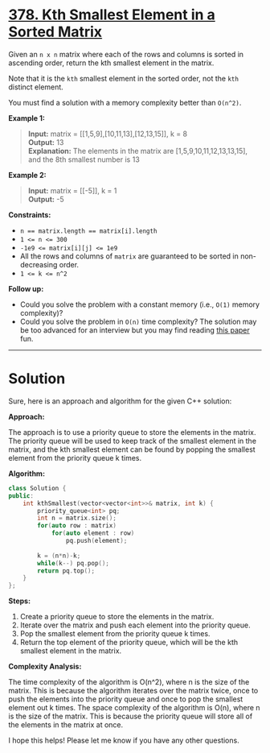 # [378. Kth Smallest Element in a Sorted Matrix](https://leetcode.com/problems/kth-smallest-element-in-a-sorted-matrix/)

Given an `n x n` matrix where each of the rows and columns is sorted in ascending order, return the kth smallest element in the matrix.

Note that it is the `kth` smallest element in the sorted order, not the `kth` distinct element.

You must find a solution with a memory complexity better than `O(n^2)`.

**Example 1:**

>**Input:** matrix = [[1,5,9],[10,11,13],[12,13,15]], k = 8<br>
**Output:** 13<br>
**Explanation:** The elements in the matrix are [1,5,9,10,11,12,13,13,15], and the 8th smallest number is 13

**Example 2:**

>**Input:** matrix = [[-5]], k = 1<br>
**Output:** -5
 

**Constraints:**

- `n == matrix.length == matrix[i].length`
- `1 <= n <= 300`
- `-1e9 <= matrix[i][j] <= 1e9`
- All the rows and columns of `matrix` are guaranteed to be sorted in non-decreasing order.
- `1 <= k <= n^2`

**Follow up:**

- Could you solve the problem with a constant memory (i.e., `O(1)` memory complexity)?
- Could you solve the problem in `O(n)` time complexity? The solution may be too advanced for an interview but you may find reading [this paper](http://www.cse.yorku.ca/~andy/pubs/X+Y.pdf) fun.
---
# Solution
Sure, here is an approach and algorithm for the given C++ solution:

**Approach:**

The approach is to use a priority queue to store the elements in the matrix. The priority queue will be used to keep track of the smallest element in the matrix, and the kth smallest element can be found by popping the smallest element from the priority queue k times.

**Algorithm:**

```c++
class Solution {
public:
    int kthSmallest(vector<vector<int>>& matrix, int k) {
        priority_queue<int> pq;
        int n = matrix.size();
        for(auto row : matrix)
            for(auto element : row)
                pq.push(element);
        
        k = (n*n)-k;
        while(k--) pq.pop();
        return pq.top();
    }
};
```

**Steps:**

1. Create a priority queue to store the elements in the matrix.
2. Iterate over the matrix and push each element into the priority queue.
3. Pop the smallest element from the priority queue k times.
4. Return the top element of the priority queue, which will be the kth smallest element in the matrix.

**Complexity Analysis:**

The time complexity of the algorithm is O(n^2), where n is the size of the matrix. This is because the algorithm iterates over the matrix twice, once to push the elements into the priority queue and once to pop the smallest element out k times. The space complexity of the algorithm is O(n), where n is the size of the matrix. This is because the priority queue will store all of the elements in the matrix at once.

I hope this helps! Please let me know if you have any other questions.